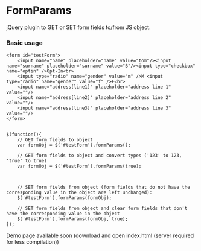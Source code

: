 FormParams
==========

jQuery plugin to GET or SET form fields to/from JS object.

### Basic usage
	<form id="testForm">
		<input name="name" placeholder="name" value="tom"/><input name="surname" placeholder="surname" value="B"/><input type="checkbox" name="optin" />Opt-In<br>
		<input type="radio" name="gender" value="m" />M <input type="radio" name="gender" value="f" />F<br>
		<input name="address[line1]" placeholder="address line 1" value=""/>
		<input name="address[line2]" placeholder="address line 2" value=""/>
		<input name="address[line3]" placeholder="address line 3" value=""/>
	</form>


    $(function(){
		// GET form fields to object
        var formObj = $('#testForm').formParams();
		
		// GET form fields to object and convert types ('123' to 123, 'true' to true)
        var formObj = $('#testForm').formParams(true);

		
		
		// SET form fields from object (form fields that do not have the corresponding value in the object are left unchanged):
		$('#testForm').formParams(formObj);

		// SET form fields from object and clear form fields that don't have the corresponding value in the object
		$('#testForm').formParams(formObj, true);
	});
	

Demo page available soon (download and open index.html (server required for less compilation))
